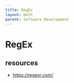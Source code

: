 ```yaml
---
title: RegEx
layout: meth
parent: Software Development
---
```

# RegEx

## resources
- https://regexr.com/